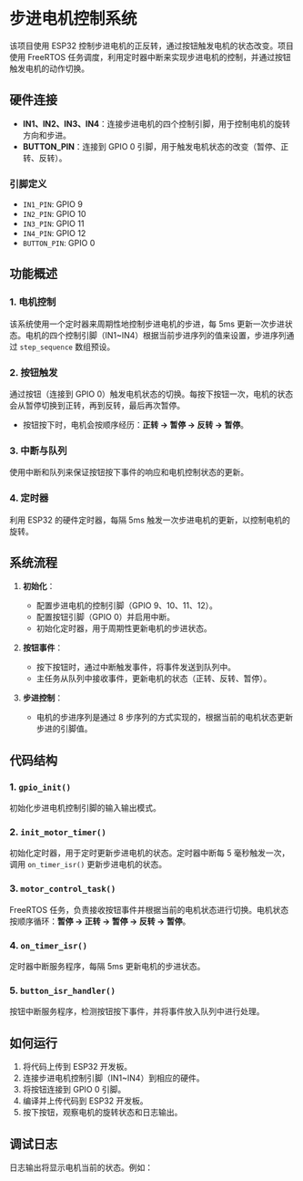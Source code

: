 # 步进电机控制系统

该项目使用 ESP32 控制步进电机的正反转，通过按钮触发电机的状态改变。项目使用 FreeRTOS 任务调度，利用定时器中断来实现步进电机的控制，并通过按钮触发电机的动作切换。

## 硬件连接

- **IN1、IN2、IN3、IN4**：连接步进电机的四个控制引脚，用于控制电机的旋转方向和步进。
- **BUTTON_PIN**：连接到 GPIO 0 引脚，用于触发电机状态的改变（暂停、正转、反转）。

### 引脚定义

- `IN1_PIN`: GPIO 9
- `IN2_PIN`: GPIO 10
- `IN3_PIN`: GPIO 11
- `IN4_PIN`: GPIO 12
- `BUTTON_PIN`: GPIO 0

## 功能概述

### 1. 电机控制

该系统使用一个定时器来周期性地控制步进电机的步进，每 5ms 更新一次步进状态。电机的四个控制引脚（IN1~IN4）根据当前步进序列的值来设置，步进序列通过 `step_sequence` 数组预设。

### 2. 按钮触发

通过按钮（连接到 GPIO 0）触发电机状态的切换。每按下按钮一次，电机的状态会从暂停切换到正转，再到反转，最后再次暂停。

- 按钮按下时，电机会按顺序经历：**正转 → 暂停 → 反转 → 暂停**。

### 3. 中断与队列

使用中断和队列来保证按钮按下事件的响应和电机控制状态的更新。

### 4. 定时器

利用 ESP32 的硬件定时器，每隔 5ms 触发一次步进电机的更新，以控制电机的旋转。

## 系统流程

1. **初始化**：
   - 配置步进电机的控制引脚（GPIO 9、10、11、12）。
   - 配置按钮引脚（GPIO 0）并启用中断。
   - 初始化定时器，用于周期性更新电机的步进状态。

2. **按钮事件**：
   - 按下按钮时，通过中断触发事件，将事件发送到队列中。
   - 主任务从队列中接收事件，更新电机的状态（正转、反转、暂停）。

3. **步进控制**：
   - 电机的步进序列是通过 8 步序列的方式实现的，根据当前的电机状态更新步进的引脚值。

## 代码结构

### 1. `gpio_init()`

初始化步进电机控制引脚的输入输出模式。

### 2. `init_motor_timer()`

初始化定时器，用于定时更新步进电机的状态。定时器中断每 5 毫秒触发一次，调用 `on_timer_isr()` 更新步进电机的状态。

### 3. `motor_control_task()`

FreeRTOS 任务，负责接收按钮事件并根据当前的电机状态进行切换。电机状态按顺序循环：**暂停 → 正转 → 暂停 → 反转 → 暂停**。

### 4. `on_timer_isr()`

定时器中断服务程序，每隔 5ms 更新电机的步进状态。

### 5. `button_isr_handler()`

按钮中断服务程序，检测按钮按下事件，并将事件放入队列中进行处理。

## 如何运行

1. 将代码上传到 ESP32 开发板。
2. 连接步进电机控制引脚（IN1~IN4）到相应的硬件。
3. 将按钮连接到 GPIO 0 引脚。
4. 编译并上传代码到 ESP32 开发板。
5. 按下按钮，观察电机的旋转状态和日志输出。

## 调试日志

日志输出将显示电机当前的状态。例如：
